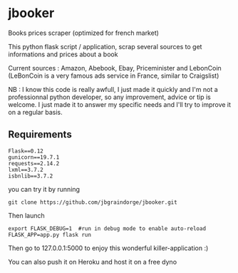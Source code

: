 # jbooker
Books prices scraper (optimized for french market)

This python flask script / application, scrap several sources to get informations and prices about a book

Current sources : Amazon, Abebook, Ebay, Priceminister and LebonCoin (LeBonCoin is a very famous ads service in France, similar to Craigslist)

NB : I know this code is really awfull, I just made it quickly and I'm not a professionnal python developer, so any improvement, advice or tip is welcome. I just made it to answer my specific needs and I'll try to improve it on a regular basis.

## Requirements
```
Flask==0.12
gunicorn==19.7.1
requests==2.14.2
lxml==3.7.2
isbnlib==3.7.2
```

you can try it by running 

```
git clone https://github.com/jbgraindorge/jbooker.git
```

Then launch 

```
export FLASK_DEBUG=1  #run in debug mode to enable auto-reload
FLASK_APP=app.py flask run
```

Then go to 127.0.0.1:5000 to enjoy this wonderful killer-application :)

You can also push it on Heroku and host it on a free dyno

